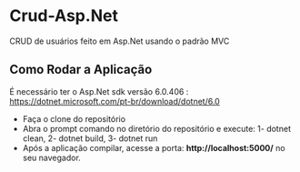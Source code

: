 # Crud-Asp.Net

CRUD de usuários feito em Asp.Net usando o padrão MVC

## Como Rodar a Aplicação 

É necessário ter o Asp.Net sdk versão 6.0.406 : https://dotnet.microsoft.com/pt-br/download/dotnet/6.0

- Faça o clone do repositório
- Abra o prompt comando no diretório do repositório e execute: 1- dotnet clean, 2- dotnet build, 3- dotnet run
- Após a aplicação compilar, acesse a porta: **http://localhost:5000/** no seu navegador.

